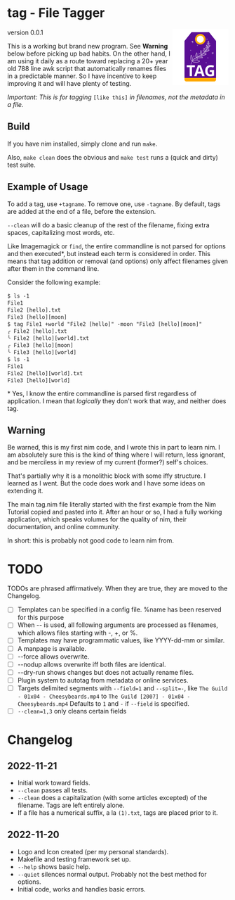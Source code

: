 # tag - File Tagger

version 0.0.1<img src="assets/identity/Logo.svg" width="128" align="right">

This is a working but brand new program.  See **Warning** below before picking up bad habits.  On the other hand, I am using it daily as a route toward replacing a 20+ year old 788 line awk script that automatically renames files in a predictable manner.  So I have incentive to keep improving it and will have plenty of testing.

*Important: This is for tagging* `[like this]` *in filenames, not the metadata in a file.*



## Build

If you have nim installed, simply clone and run `make`.

Also, `make clean` does the obvious and `make test` runs a (quick and dirty) test suite.

## Example of Usage

To add a tag, use `+tagname`.  To remove one, use `-tagname`.  By default, tags are added at the end of a file, before the extension.

`--clean` will do a basic cleanup of the rest of the filename, fixing extra spaces, capitalizing most words, etc.

Like Imagemagick or `find`, the entire commandline is not parsed for options and then executed*, but instead each term is considered in order.  This means that tag addition or removal (and options) only affect filenames given after them in the command line.

Consider the following example:

```
$ ls -1
File1 
File2 [hello].txt
File3 [hello][moon]
$ tag File1 +world "File2 [hello]" -moon "File3 [hello][moon]"
╭ File2 [hello].txt
╰ File2 [hello][world].txt
╭ File3 [hello][moon]
╰ File3 [hello][world]
$ ls -1
File1
File2 [hello][world].txt
File3 [hello][world]
```


\* Yes, I know the entire commandline is parsed first regardless of application.  I mean that *logically* they don't work that way, and neither does tag.


## Warning

Be warned, this is my first nim code, and I wrote this in part
to learn nim.  I am absolutely sure this is the kind of thing
where I will return, less ignorant, and be merciless in my 
review of my current (former?) self's choices.  

That's partially why it is a monolithic block with some iffy 
structure.  I learned as I went.  But the code does work and 
I have some ideas on extending it.  

The main tag.nim file literally started with the first example from the Nim Tutorial copied and pasted into it.  After an hour or so, I had a fully working application, which speaks volumes for the quality of nim, their documentation, and online community. 

In short: this is probably not good code to learn nim from.


# TODO

TODOs are phrased affirmatively.  When they are true, they are moved to the Changelog.

- [ ] Templates can be specified in a config file.  %name has been reserved for this purpose
- [ ] When -- is used, all following arguments are processed as filenames, which allows files starting with -, +, or %.
- [ ] Templates may have programmatic values, like YYYY-dd-mm or similar.
- [ ] A manpage is available.
- [ ] --force allows overwrite.
- [ ] --nodup allows overwrite iff both files are identical.
- [ ] --dry-run shows changes but does not actually rename files.
- [ ] Plugin system to autotag from metadata or online services.
- [ ] Targets delimited segments with `--field=1` and `--split=-`, like `The Guild - 01x04 - Cheesybeards.mp4` to `The Guild [2007] - 01x04 - Cheesybeards.mp4`  Defaults to `1` and `-` if `--field` is specified.
- [ ] `--clean=1,3` only cleans certain fields

# Changelog

## 2022-11-21
- Initial work toward fields.
- `--clean` passes all tests.
- `--clean` does a capitalization (with some articles excepted) of the filename.  Tags are left entirely alone.
- If a file has a numerical suffix, a la `(1).txt`, tags are placed prior to it.

## 2022-11-20
- Logo and Icon created (per my personal standards).
- Makefile and testing framework set up.
- `--help` shows basic help.
- `--quiet` silences normal output. Probably not the best method for options.
- Initial code, works and handles basic errors.